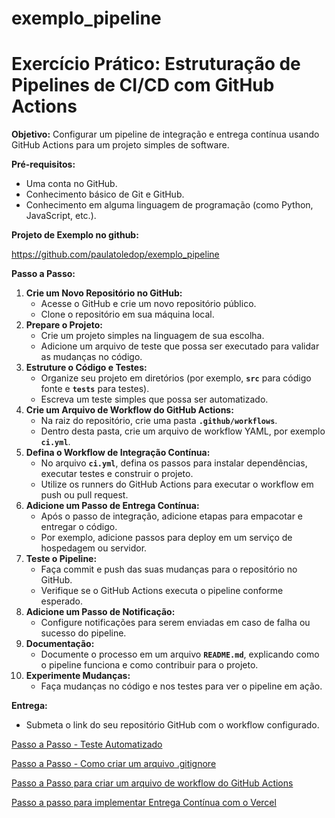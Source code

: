 # exemplo_pipeline

# **Exercício Prático: Estruturação de Pipelines de CI/CD com GitHub Actions**

**Objetivo:**
Configurar um pipeline de integração e entrega contínua usando GitHub Actions para um projeto simples de software.

**Pré-requisitos:**

- Uma conta no GitHub.
- Conhecimento básico de Git e GitHub.
- Conhecimento em alguma linguagem de programação (como Python, JavaScript, etc.).

**Projeto de Exemplo no github:** 

https://github.com/paulatoledop/exemplo_pipeline

**Passo a Passo:**

1. **Crie um Novo Repositório no GitHub:**
    - Acesse o GitHub e crie um novo repositório público.
    - Clone o repositório em sua máquina local.
2. **Prepare o Projeto:**
    - Crie um projeto simples na linguagem de sua escolha.
    - Adicione um arquivo de teste que possa ser executado para validar as mudanças no código.
3. **Estruture o Código e Testes:**
    - Organize seu projeto em diretórios (por exemplo, **`src`** para código fonte e **`tests`** para testes).
    - Escreva um teste simples que possa ser automatizado.
4. **Crie um Arquivo de Workflow do GitHub Actions:**
    - Na raiz do repositório, crie uma pasta **`.github/workflows`**.
    - Dentro desta pasta, crie um arquivo de workflow YAML, por exemplo **`ci.yml`**.
5. **Defina o Workflow de Integração Contínua:**
    - No arquivo **`ci.yml`**, defina os passos para instalar dependências, executar testes e construir o projeto.
    - Utilize os runners do GitHub Actions para executar o workflow em push ou pull request.
6. **Adicione um Passo de Entrega Contínua:**
    - Após o passo de integração, adicione etapas para empacotar e entregar o código.
    - Por exemplo, adicione passos para deploy em um serviço de hospedagem ou servidor.
7. **Teste o Pipeline:**
    - Faça commit e push das suas mudanças para o repositório no GitHub.
    - Verifique se o GitHub Actions executa o pipeline conforme esperado.
8. **Adicione um Passo de Notificação:**
    - Configure notificações para serem enviadas em caso de falha ou sucesso do pipeline.
9. **Documentação:**
    - Documente o processo em um arquivo **`README.md`**, explicando como o pipeline funciona e como contribuir para o projeto.
10. **Experimente Mudanças:**
    - Faça mudanças no código e nos testes para ver o pipeline em ação.

**Entrega:**

- Submeta o link do seu repositório GitHub com o workflow configurado.

[Passo a Passo - Teste Automatizado](https://www.notion.so/Passo-a-Passo-Teste-Automatizado-f5df027361844f5d82e5fe9470182a78?pvs=21)

[Passo a Passo - Como criar um arquivo .gitignore](https://www.notion.so/Passo-a-Passo-Como-criar-um-arquivo-gitignore-ae6ab86d35ab41b4b6b44d63c132452f?pvs=21)

[Passo a Passo para criar um arquivo de workflow do GitHub Actions](https://www.notion.so/Passo-a-Passo-para-criar-um-arquivo-de-workflow-do-GitHub-Actions-6473c2de3e494a5ba20564f847bc20eb?pvs=21)

[Passo a passo para implementar Entrega Contínua com o Vercel](https://www.notion.so/Passo-a-passo-para-implementar-Entrega-Cont-nua-com-o-Vercel-305d4113ccfa4521a48eb39c665508e5?pvs=21)